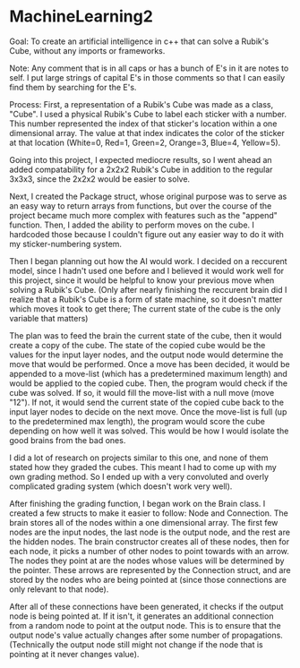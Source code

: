 # MachineLearning2
Goal:
To create an artificial intelligence in c++ that can solve a Rubik's Cube, without any imports or frameworks.


Note:
Any comment that is in all caps or has a bunch of E's in it are notes to self. I put large strings of capital E's in those comments so that I can easily find them by searching for the E's.


Process:
First, a representation of a Rubik's Cube was made as a class, "Cube". I used a physical Rubik's Cube to label each sticker with a number. This number represented the index of that sticker's location within a one dimensional array. The value at that index indicates the color of the sticker at that location (White=0, Red=1, Green=2, Orange=3, Blue=4, Yellow=5).

Going into this project, I expected mediocre results, so I went ahead an added compatability for a 2x2x2 Rubik's Cube in addition to the regular 3x3x3, since the 2x2x2 would be easier to solve.

Next, I created the Package struct, whose original purpose was to serve as an easy way to return arrays from functions, but over the course of the project became much more complex with features such as the "append" function.
Then, I added the ability to perform moves on the cube. I hardcoded those because I couldn't figure out any easier way to do it with my sticker-numbering system.

Then I began planning out how the AI would work. I decided on a reccurent model, since I hadn't used one before and I believed it would work well for this project, since it would be helpful to know your previous move when solving a Rubik's Cube. (Only after nearly finishing the reccurent brain did I realize that a Rubik's Cube is a form of state machine, so it doesn't matter which moves it took to get there; The current state of the cube is the only variable that matters)

The plan was to feed the brain the current state of the cube, then it would create a copy of the cube. The state of the copied cube would be the values for the input layer nodes, and the output node would determine the move that would be performed. Once a move has been decided, it would be appended to a move-list (which has a predetermined maximum length) and would be applied to the copied cube. Then, the program would check if the cube was solved. If so, it would fill the move-list with a null move (move "12"). If not, it would send the current state of the copied cube back to the input layer nodes to decide on the next move. Once the move-list is full (up to the predetermined max length), the program would score the cube depending on how well it was solved. This would be how I would isolate the good brains from the bad ones.

I did a lot of research on projects similar to this one, and none of them stated how they graded the cubes. This meant I had to come up with my own grading method. So I ended up with a very convoluted and overly complicated grading system (which doesn't work very well).

After finishing the grading function, I began work on the Brain class. I created a few structs to make it easier to follow: Node and Connection. The brain stores all of the nodes within a one dimensional array. The first few nodes are the input nodes, the last node is the output node, and the rest are the hidden nodes. The brain constructor creates all of these nodes, then for each node, it picks a number of other nodes to point towards with an arrow. The nodes they point at are the nodes whose values will be determined by the pointer. These arrows are represented by the Connection struct, and are stored by the nodes who are being pointed at (since those connections are only relevant to that node).

After all of these connections have been generated, it checks if the output node is being pointed at. If it isn't, it generates an additional connection from a random node to point at the output node. This is to ensure that the output node's value actually changes after some number of propagations. (Technically the output node still might not change if the node that is pointing at it never changes value).

